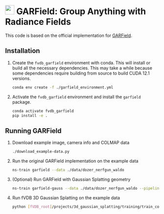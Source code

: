 # <img src="https://www.garfield.studio/data/favicon.png" height="30px"> GARField: Group Anything with Radiance Fields

This code is based on the official implementation for [GARField](https://github.com/chungmin99/garfield).

## Installation

1. Create the `fvdb_garfield` environment with conda.  This will install or build all the necessary dependencies.  This may take a while because some dependencies require building from source to build CUDA 12.1 versions.
   ```bash
   conda env create -f ./garfield_environment.yml
   ```

2. Activate the `fvdb_garfield` environment and install the `garfield` package.
   ```bash
   conda activate fvdb_garfield
   pip install -e .
   ```

## Running GARField

1. Download example image, camera info and COLMAP data
   ```bash
   ./download_example-data.py
   ```

2. Run the original GARField implementation on the example data
   ```bash
   ns-train garfield --data ./data/dozer_nerfgun_waldo
   ```

3. (Optional) Run GARField with Gaussian Splatting geometry
   ```bash
   ns-train garfield-gauss --data ./data/dozer_nerfgun_waldo --pipeline.garfield-ckpt outputs/dozer_nerfgun_waldo/garfied/[datetimestamp]/config.yml
   ```

4. Run fVDB 3D Gaussian Splatting on the example data
   ```bash
   python [fVDB_root]/projects/3d_gaussian_splatting/training/train_colmap.py --data ./data/dozer_nerfgun_waldo
   ```
